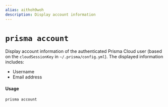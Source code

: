 ```yaml
---
alias: aithoh9woh
description: Display account information
---
```


# `prisma account`

Display account information of the authenticated Prisma Cloud user (based on the `cloudSessionKey` in `~/.prisma/config.yml`). The displayed information includes:

- Username
- Email address

#### Usage

```sh
prisma account
```
